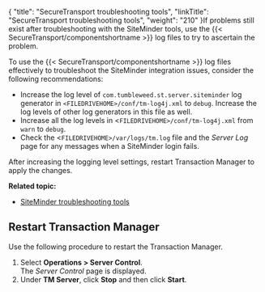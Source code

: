 {
    "title": "SecureTransport troubleshooting tools",
    "linkTitle": "SecureTransport troubleshooting tools",
    "weight": "210"
}If problems still exist after troubleshooting with the SiteMinder tools, use the {{< SecureTransport/componentshortname  >}} log files to try to ascertain the problem.

To use the {{< SecureTransport/componentshortname  >}} log files effectively to troubleshoot the SiteMinder integration issues, consider the following recommendations:

-   Increase the log level of `com.tumbleweed.st.server.siteminder` log generator in `<FILEDRIVEHOME>/conf/tm-log4j.xml` to `debug`. Increase the log levels of other log generators in this file as well.
-   Increase all the log levels in &lt;`FILEDRIVEHOME>/conf/tm-log4j.xml` from `warn` to `debug`.
-   Check the &lt;`FILEDRIVEHOME>/var/logs/tm.log` file and the *Server Log* page for any messages when a SiteMinder login fails.

After increasing the logging level settings, restart Transaction Manager to apply the changes.

**Related topic:**

-   [SiteMinder troubleshooting tools](../c_st_siteminder_troubleshooting_tools)

## Restart Transaction Manager

Use the following procedure to restart the Transaction Manager.

1.  Select **Operations > Server Control**.  
    The *Server Control* page is displayed.
2.  Under **TM Server**, click **Stop** and then click **Start**.
